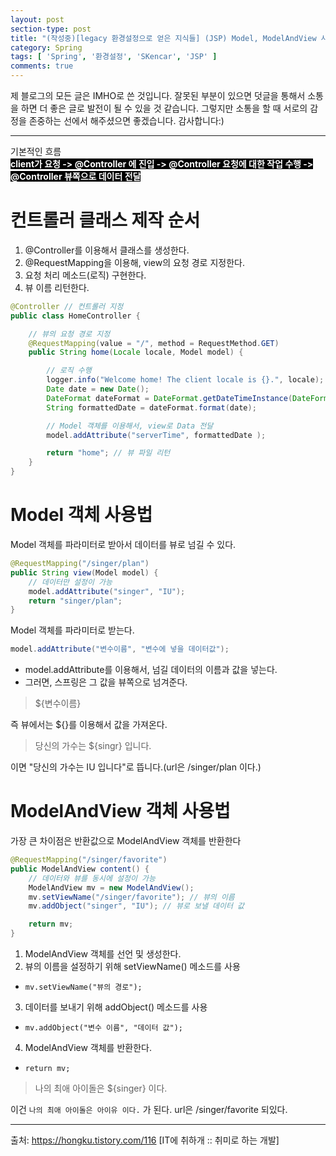 ```yaml
---
layout: post
section-type: post
title: "(작성중)[legacy 환경설정으로 얻은 지식들] (JSP) Model, ModelAndView 사용법"
category: Spring
tags: [ 'Spring', '환경설정', 'SKencar', 'JSP' ]
comments: true
---
```


제 블로그의 모든 글은 IMHO로 쓴 것입니다.
잘못된 부분이 있으면 덧글을 통해서 소통을 하면 더 좋은 글로 발전이 될 수 있을 것 같습니다.
그렇지만 소통을 할 때 서로의 감정을 존중하는 선에서 해주셨으면 좋겠습니다.
감사합니다:)

---
기본적인 흐름  
<span style="background-color:black; color:white;"><b> client가 요청 -> @Controller 에 진입 -> @Controller 요청에 대한 작업 수행 ->  @Controller 뷰쪽으로 데이터 전달 </b></span>




# 컨트롤러 클래스 제작 순서
1. @Controller를 이용해서 클래스를 생성한다.
2. @RequestMapping을 이용해, view의 요청 경로 지정한다.
3. 요청 처리 메소드(로직) 구현한다.
4. 뷰 이름 리턴한다.

``` java
@Controller // 컨트롤러 지정
public class HomeController {

    // 뷰의 요청 경로 지정
    @RequestMapping(value = "/", method = RequestMethod.GET)
    public String home(Locale locale, Model model) {

        // 로직 수행
        logger.info("Welcome home! The client locale is {}.", locale);
        Date date = new Date();
        DateFormat dateFormat = DateFormat.getDateTimeInstance(DateFormat.LONG, DateFormat.LONG, locale);
        String formattedDate = dateFormat.format(date);

        // Model 객체를 이용해서, view로 Data 전달
        model.addAttribute("serverTime", formattedDate );

        return "home"; // 뷰 파일 리턴
    }
}
```



# Model 객체 사용법
Model 객체를 파라미터로 받아서 데이터를 뷰로 넘길 수 있다.

``` java
@RequestMapping("/singer/plan")
public String view(Model model) {
    // 데이터만 설정이 가능
    model.addAttribute("singer", "IU");
    return "singer/plan";
}

```
Model 객체를 파라미터로 받는다.

``` java
model.addAttribute("변수이름", "변수에 넣을 데이터값");
```

- model.addAttribute를 이용해서, 넘길 데이터의 이름과 값을 넣는다.
- 그러면, 스프링은 그 값을 뷰쪽으로 넘겨준다.

> ${변수이름}

즉 뷰에서는 ${}를 이용해서 값을 가져온다.  
> 당신의 가수는 ${singr} 입니다.  

이면 "당신의 가수는 IU 입니다"로 뜹니다.(url은 /singer/plan 이다.)  



# ModelAndView 객체 사용법
가장 큰 차이점은 반환값으로 ModelAndView 객체를 반환한다  

``` java
@RequestMapping("/singer/favorite")
public ModelAndView content() {
    // 데이터와 뷰를 동시에 설정이 가능
    ModelAndView mv = new ModelAndView();
    mv.setViewName("/singer/favorite"); // 뷰의 이름
    mv.addObject("singer", "IU"); // 뷰로 보낼 데이터 값

    return mv;
}
```

1. ModelAndView 객체를 선언 및 생성한다.
2. 뷰의 이름을 설정하기 위해 setViewName() 메소드를 사용
  - ``` mv.setViewName("뷰의 경로"); ```
3. 데이터를 보내기 위해 addObject() 메소드를 사용
  - ``` mv.addObject("변수 이름", "데이터 값"); ```
4. ModelAndView 객체를 반환한다.
  - ``` return mv; ```

> 나의 최애 아이돌은 ${singer} 이다.

이건 ``` 나의 최애 아이돌은 아이유 이다. ``` 가 된다.
url은 /singer/favorite 되있다.




---
출처: https://hongku.tistory.com/116 [IT에 취하개 :: 취미로 하는 개발]
